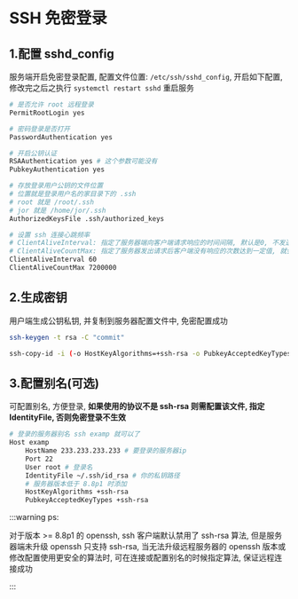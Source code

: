 # SSH 免密登录

## 1.配置 sshd_config

服务端开启免密登录配置, 配置文件位置: `/etc/ssh/sshd_config`, 开启如下配置, 修改完之后之执行 `systemctl restart sshd` 重启服务

```bash
# 是否允许 root 远程登录
PermitRootLogin yes

# 密码登录是否打开
PasswordAuthentication yes

# 开启公钥认证
RSAAuthentication yes # 这个参数可能没有
PubkeyAuthentication yes

# 存放登录用户公钥的文件位置
# 位置就是登录用户名的家目录下的 .ssh
# root 就是 /root/.ssh
# jor 就是 /home/jor/.ssh
AuthorizedKeysFile .ssh/authorized_keys

# 设置 ssh 连接心跳频率
# ClientAliveInterval: 指定了服务器端向客户端请求响应的时间间隔, 默认是0, 不发送请求
# ClientAliveCountMax: 指定了服务器发出请求后客户端没有响应的次数达到一定值, 就会自动断开
ClientAliveInterval 60
ClientAliveCountMax 7200000
```

## 2.生成密钥

用户端生成公钥私钥, 并复制到服务器配置文件中, 免密配置成功

```bash
ssh-keygen -t rsa -C "commit"

ssh-copy-id -i (-o HostKeyAlgorithms=+ssh-rsa -o PubkeyAcceptedKeyTypes=+ssh-rsa) ~/.ssh/id_rsa.pub 服务器用户名@服务器地址
```

## 3.配置别名(可选)

可配置别名, 方便登录, **如果使用的协议不是 ssh-rsa 则需配置该文件, 指定 IdentityFile, 否则免密登录不生效**

```bash
# 登录的服务器别名 ssh examp 就可以了
Host examp
    HostName 233.233.233.233 # 要登录的服务器ip
    Port 22
    User root # 登录名
    IdentityFile ~/.ssh/id_rsa # 你的私钥路径
    # 服务器版本低于 8.8p1 时添加
    HostKeyAlgorithms +ssh-rsa
    PubkeyAcceptedKeyTypes +ssh-rsa
```

:::warning ps:

对于版本 >= 8.8p1 的 openssh, ssh 客户端默认禁用了 ssh-rsa 算法, 但是服务器端未升级 openssh 只支持 ssh-rsa, 当无法升级远程服务器的 openssh 版本或修改配置使用更安全的算法时, 可在连接或配置别名的时候指定算法, 保证远程连接成功

:::
